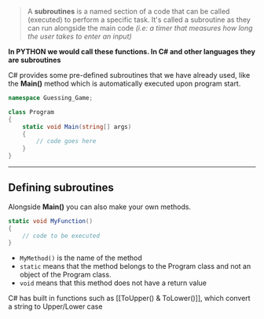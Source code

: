 > A **subroutines** is a named section of a code that can be called (executed) to perform a specific task.
> It's called a subroutine as they can run alongside the main code
>*(i.e: a timer that measures how long the user takes to enter an input)*

**In PYTHON we would call these functions. In C# and other languages they are subroutines**

C# provides some pre-defined subroutines that we have already used, like the **Main()** method which is automatically executed upon program start.

```c#
namespace Guessing_Game;

class Program
{
    static void Main(string[] args)
    {
        // code goes here
    }
}
```

-----

## Defining subroutines
Alongside **Main()** you can also make your own methods.

```c#
static void MyFunction() 
{
	// code to be executed
}
```

- `MyMethod()` is the name of the method
- `static` means that the method belongs to the Program class and not an object of the Program class.
- `void` means that this method does not have a return value

C# has built in functions such as [[ToUpper() & ToLower()]], which convert a string to Upper/Lower case

